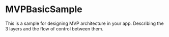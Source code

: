 # MVPBasicSample

This is a sample for designing MVP architecture in your app.
Describing the 3 layers and the flow of control between them.
